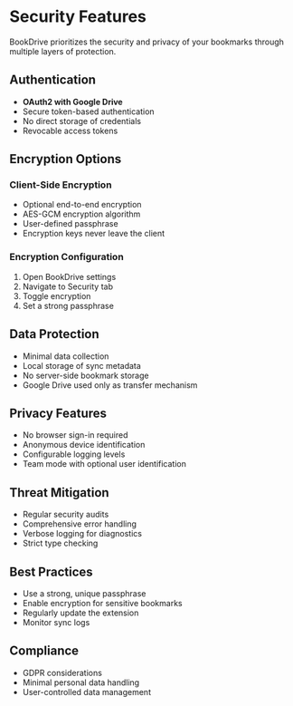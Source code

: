 # Security Features

BookDrive prioritizes the security and privacy of your bookmarks through multiple layers of protection.

## Authentication
- **OAuth2 with Google Drive**
- Secure token-based authentication
- No direct storage of credentials
- Revocable access tokens

## Encryption Options
### Client-Side Encryption
- Optional end-to-end encryption
- AES-GCM encryption algorithm
- User-defined passphrase
- Encryption keys never leave the client

### Encryption Configuration
1. Open BookDrive settings
2. Navigate to Security tab
3. Toggle encryption
4. Set a strong passphrase

## Data Protection
- Minimal data collection
- Local storage of sync metadata
- No server-side bookmark storage
- Google Drive used only as transfer mechanism

## Privacy Features
- No browser sign-in required
- Anonymous device identification
- Configurable logging levels
- Team mode with optional user identification

## Threat Mitigation
- Regular security audits
- Comprehensive error handling
- Verbose logging for diagnostics
- Strict type checking

## Best Practices
- Use a strong, unique passphrase
- Enable encryption for sensitive bookmarks
- Regularly update the extension
- Monitor sync logs

## Compliance
- GDPR considerations
- Minimal personal data handling
- User-controlled data management
